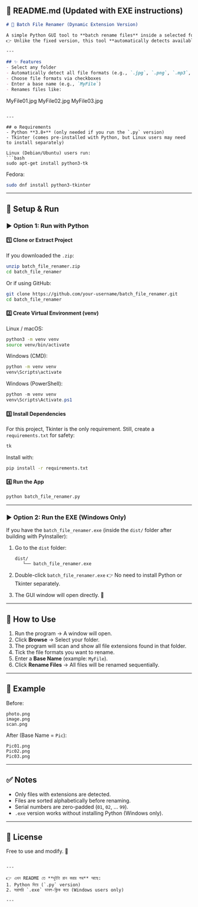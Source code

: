 
## 📄 README.md (Updated with EXE instructions)

```markdown
# 📝 Batch File Renamer (Dynamic Extension Version)

A simple Python GUI tool to **batch rename files** inside a selected folder.  
👉 Unlike the fixed version, this tool **automatically detects available file extensions** in your selected folder and shows them as options for renaming.

---

## ✨ Features
- Select any folder
- Automatically detect all file formats (e.g., `.jpg`, `.png`, `.mp3`, `.pdf`, `.zip`, etc.)
- Choose file formats via checkboxes
- Enter a base name (e.g., `MyFile`)
- Renames files like:

```

MyFile01.jpg
MyFile02.jpg
MyFile03.jpg

````

---

## ⚙️ Requirements
- Python **3.8+** (only needed if you run the `.py` version)
- Tkinter (comes pre-installed with Python, but Linux users may need to install separately)

Linux (Debian/Ubuntu) users run:
```bash
sudo apt-get install python3-tk
````

Fedora:

```bash
sudo dnf install python3-tkinter
```

---

## 🚀 Setup & Run

### ▶️ Option 1: Run with Python

#### 1️⃣ Clone or Extract Project

If you downloaded the `.zip`:

```bash
unzip batch_file_renamer.zip
cd batch_file_renamer
```

Or if using GitHub:

```bash
git clone https://github.com/your-username/batch_file_renamer.git
cd batch_file_renamer
```

#### 2️⃣ Create Virtual Environment (venv)

Linux / macOS:

```bash
python3 -m venv venv
source venv/bin/activate
```

Windows (CMD):

```cmd
python -m venv venv
venv\Scripts\activate
```

Windows (PowerShell):

```powershell
python -m venv venv
venv\Scripts\Activate.ps1
```

#### 3️⃣ Install Dependencies

For this project, Tkinter is the only requirement.
Still, create a `requirements.txt` for safety:

```txt
tk
```

Install with:

```bash
pip install -r requirements.txt
```

#### 4️⃣ Run the App

```bash
python batch_file_renamer.py
```

---

### ▶️ Option 2: Run the EXE (Windows Only)

If you have the `batch_file_renamer.exe` (inside the `dist/` folder after building with PyInstaller):

1. Go to the `dist` folder:

   ```
   dist/
      └── batch_file_renamer.exe
   ```

2. Double-click `batch_file_renamer.exe`
   👉 No need to install Python or Tkinter separately.

3. The GUI window will open directly. 🎉

---

## 🎯 How to Use

1. Run the program → A window will open.
2. Click **Browse** → Select your folder.
3. The program will scan and show all file extensions found in that folder.
4. Tick the file formats you want to rename.
5. Enter a **Base Name** (example: `MyFile`).
6. Click **Rename Files** → All files will be renamed sequentially.

---

## 📌 Example

Before:

```
photo.png
image.png
scan.png
```

After (Base Name = `Pic`):

```
Pic01.png
Pic02.png
Pic03.png
```

---

## ✅ Notes

* Only files with extensions are detected.
* Files are sorted alphabetically before renaming.
* Serial numbers are zero-padded (`01`, `02`, … `99`).
* `.exe` version works without installing Python (Windows only).

---

## 📜 License

Free to use and modify. 🚀

```

---

👉 এখন README তে **দুইটা রান করার পথ** আছে:  
1. Python দিয়ে (`.py` version)  
2. সরাসরি `.exe` ডাবল-ক্লিক করে (Windows users only)  

---

```

